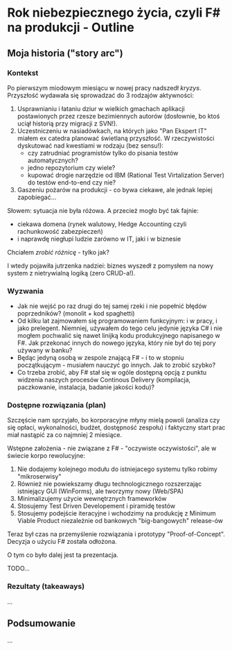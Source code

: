 ﻿Rok niebezpiecznego życia, czyli F# na produkcji - Outline
===

## Moja historia ("story arc")

### Kontekst

Po pierwszym miodowym miesiącu w nowej pracy nadszedł _kryzys_. Przyszłość wydawała się
sprowadzać do 3 rodzajów aktywności:

1. Usprawnianiu i łataniu dziur w wielkich gmachach aplikacji postawionych przez rzesze bezimiennych autorów (dosłownie, bo ktoś uciął historią przy migracji z SVN!).
1. Uczestniczeniu w nasiadówkach, na których jako "Pan Ekspert IT" miałem ex catedra planować świetlaną przyszłość. W rzeczywistości dyskutować nad kwestiami w rodzaju (bez sensu!):
   * czy zatrudniać programistów tylko do pisania testów automatycznych?
   * jedno repozytorium czy wiele?
   * kupować drogie narzędzie od IBM (Rational Test Virtalization Server) do testów end-to-end czy nie?
1. Gaszeniu pożarów na produkcji - co bywa ciekawe, ale jednak lepiej zapobiegać...

Słowem: sytuacja nie była różowa. A przecież mogło być tak fajnie:

* ciekawa domena (rynek walutowy, Hedge Accounting czyli rachunkowość zabezpieczeń)
* i naprawdę niegłupi ludzie zarówno w IT, jaki i w biznesie

Chciałem _zrobić różnicę_ - tylko jak?

I wtedy pojawiła jutrzenka nadziei: biznes wyszedł z pomysłem na nowy system z nietrywialną logiką (zero CRUD-a!).

### Wyzwania

* Jak nie wejść po raz drugi do tej samej rzeki i nie popełnić błędów poprzedników? (monolit + kod spaghetti)
* Od kilku lat zajmowałem się programowaniem funkcyjnym: i w pracy, i jako prelegent. Niemniej, używałem do tego celu jedynie języka C# i nie mogłem pochwalić się nawet linijką kodu produkcyjnego napisanego w F#. Jak przekonać innych do nowego języka, który nie był do tej pory używany w banku?
* Będąc jedyną osobą w zespole znającą F# - i to w stopniu początkującym - musiałem nauczyć go innych. Jak to zrobić szybko?
* Co trzeba zrobić, aby F# stał się w ogóle dostępną opcją z punktu widzenia naszych procesów Continous Delivery (kompilacja, paczkowanie, instalacja, badanie jakości kodu)?

### Dostępne rozwiązania (plan)

Szczęście nam sprzyjało, bo korporacyjne młyny mielą powoli (analiza czy się opłaci, wykonalności, budżet, dostępność zespołu) i faktyczny start prac miał nastąpić za co najmniej 2 miesiące.

Wstępne założenia - nie związane z F# - "oczywiste oczywistości", ale w świecie korpo rewolucyjne:

1. Nie dodajemy kolejnego modułu do istniejacego systemu tylko robimy "mikroserwisy"
1. Również nie powiekszamy długu technologicznego rozszerzając istniejący GUI (WinForms), ale tworzymy nowy (Web/SPA)
1. Minimalizujemy użycie wewnętrznych frameworków
1. Stosujemy Test Driven Developement i piramidę testów
1. Stosujemy podejście iteracyjne i wchodzimy na produkcję z Minimum Viable Product niezależnie od bankowych "big-bangowych" release-ów

Teraz był czas na przemyślenie rozwiązania i prototypy "Proof-of-Concept". Decyzja o użyciu F# została odłożona.

O tym co było dalej jest ta prezentacja.

TODO...

### Rezultaty (takeaways)

...

## Podsumowanie

...
